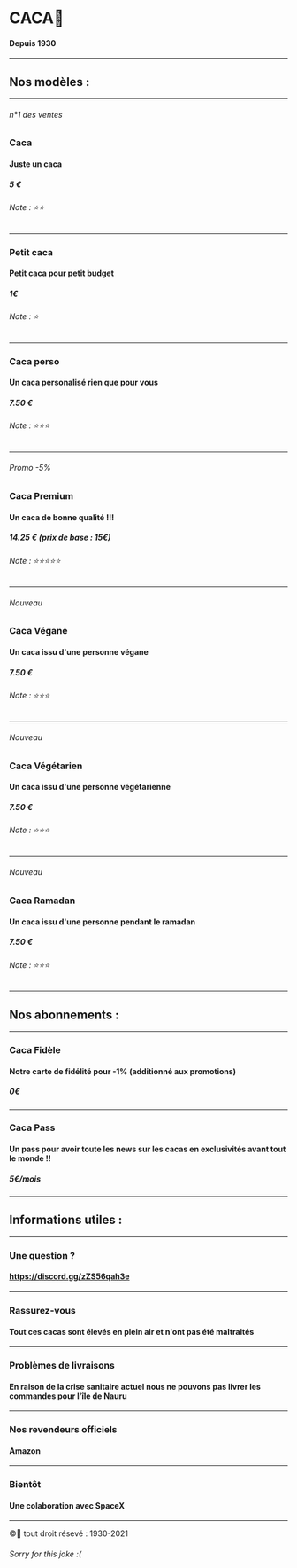 # CACA💩
#### Depuis 1930
-----------------------------------------------
## Nos modèles :
-----------------------------------------------
###### n°1 des ventes
### Caca
#### Juste un caca
##### 5 €
###### Note : ⭐⭐
-----------------------------------------------
### Petit caca
#### Petit caca pour petit budget
##### 1€
###### Note : ⭐
-----------------------------------------------
### Caca perso
#### Un caca personalisé rien que pour vous
##### 7.50 €
###### Note : ⭐⭐⭐
-----------------------------------------------
###### Promo -5%
### Caca Premium
#### Un caca de bonne qualité !!!
##### 14.25 € (prix de base : 15€)
###### Note : ⭐⭐⭐⭐⭐
-----------------------------------------------
###### Nouveau
### Caca Végane
#### Un caca issu d'une personne végane
##### 7.50 €
###### Note : ⭐⭐⭐
-----------------------------------------------
###### Nouveau
### Caca Végétarien
#### Un caca issu d'une personne végétarienne
##### 7.50 €
###### Note : ⭐⭐⭐
-----------------------------------------------
###### Nouveau
### Caca Ramadan
#### Un caca issu d'une personne pendant le ramadan
##### 7.50 €
###### Note : ⭐⭐⭐
-----------------------------------------------
## Nos abonnements :
-----------------------------------------------
### Caca Fidèle
#### Notre carte de fidélité pour -1% (additionné aux promotions)
##### 0€
-----------------------------------------------
### Caca Pass
#### Un pass pour avoir toute les news sur les cacas en exclusivités avant tout le monde !!
##### 5€/mois
-----------------------------------------------
## Informations utiles :
-----------------------------------------------
### Une question ?
#### https://discord.gg/zZS56qah3e
-----------------------------------------------
### Rassurez-vous
#### Tout ces cacas sont élevés en plein air et n'ont pas été maltraités
-----------------------------------------------
### Problèmes de livraisons
#### En raison de la crise sanitaire actuel nous ne pouvons pas livrer les commandes pour l'île de Nauru
-----------------------------------------------
### Nos revendeurs officiels
#### Amazon
-----------------------------------------------
### Bientôt
#### Une colaboration avec SpaceX
-----------------------------------------------

©💩 tout droit résevé : 1930-2021
###### Sorry for this joke :(
